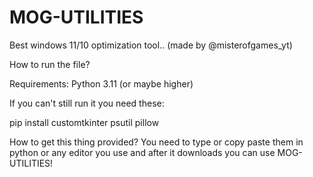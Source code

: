 # MOG-UTILITIES
Best windows 11/10 optimization tool.. (made by @misterofgames_yt)

How to run the file? 

Requirements: Python 3.11 (or maybe higher)

If you can't still run it you need these:

pip install customtkinter psutil pillow

How to get this thing provided? You need to type or copy paste them in python or any editor you use and after it downloads you can use MOG-UTILITIES!
